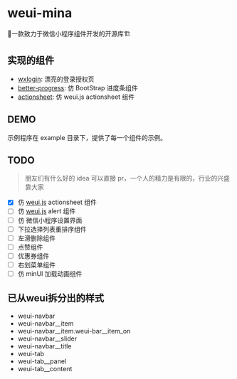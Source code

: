 # weui-mina

💄一款致力于微信小程序组件开发的开源库🏗

## 实现的组件

- [wxlogin](./detail/wxlogin.md): 漂亮的登录授权页
- [better-progress](./detail/better-progress.md): 仿 BootStrap 进度条组件
- [actionsheet](./detail/actionsheet.md): 仿 weui.js actionsheet 组件

## DEMO

示例程序在 example 目录下，提供了每一个组件的示例。

## TODO

> 朋友们有什么好的 idea 可以直接 pr，一个人的精力是有限的，行业的兴盛靠大家

- [x] 仿 [weui.js](https://weui.io/weui.js/) actionsheet 组件
- [ ] 仿 [weui.js](https://weui.io/weui.js/) alert 组件
- [ ] 仿 微信小程序设置界面
- [ ] 下拉选择列表重排序组件
- [ ] 左滑删除组件
- [ ] 点赞组件
- [ ] 优惠券组件
- [ ] 右划菜单组件
- [ ] 仿 minUI 加载动画组件

## 已从weui拆分出的样式

- weui-navbar
- weui-navbar__item
- weui-navbar__item.weui-bar__item_on
- weui-navbar__slider
- weui-navbar__title
- weui-tab
- weui-tab__panel
- weui-tab__content
